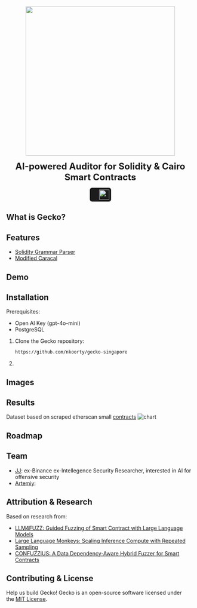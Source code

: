 <p align="center">
<br />
    <img src="https://github.com/user-attachments/assets/713f1ebb-2927-4691-aedd-f363b600c355" width="400" alt=""/>
<br />
</p>
<p align="center"><strong style="font-size: 24px;">AI-powered Auditor for Solidity & Cairo Smart Contracts </strong></p>
<p align="center" style="display: flex; justify-content: center; align-items: center;">
    <span style="display: inline-flex; align-items: center; background-color: #1c1c1c; padding: 5px; border-radius: 6px;">
        <span style="margin: 0 10px; color: white; font-size: 14px;"></span>
         <a href="https://x.com/NethermindSec">
            <img src="https://github.com/user-attachments/assets/e39a568b-7f38-4c7e-ad2e-43c72ff6815a" style="height: 27px;"/>
        </a>
    </span>
</p>



## What is Gecko?

## Features
- [Solidity Grammar Parser](https://github.com/OpenZeppelin/sgp)
- [Modified Caracal](https://github.com/crytic/caracal)

## Demo

## Installation

Prerequisites:
- Open AI Key (gpt-4o-mini)
- PostgreSQL

1. Clone the Gecko repository:
   ```sh
   https://github.com/nkoorty/gecko-singapore
   ```

2. 

## Images

## Results
Dataset based on scraped etherscan small [contracts](https://github.com/nkoorty/gecko-singapore/blob/main/dataset.txt)
![chart](https://github.com/user-attachments/assets/db479219-84b6-4f8d-988a-a5b35e2af1b8)

## Roadmap

## Team
- [JJ](https://www.linkedin.com/in/jeevan-jutla/): ex-Binance ex-Intellegence Security Researcher, interested in AI for offensive security
- [Artemiy](https://www.linkedin.com/in/artemiy-malyshau/): 

## Attribution & Research
Based on research from:
- [LLM4FUZZ: Guided Fuzzing of Smart Contract with Large Language Models](https://arxiv.org/pdf/2401.11108)
- [Large Language Monkeys: Scaling Inference Compute with Repeated Sampling](https://arxiv.org/pdf/2407.21787v1)
- [CONFUZZIUS: A Data Dependency-Aware Hybrid Fuzzer for Smart Contracts](https://arxiv.org/pdf/2005.12156)

## Contributing & License
Help us build Gecko! Gecko is an open-source software licensed under the [MIT License](https://github.com/nkoorty/gecko-singapore/blob/main/LICENSE).
